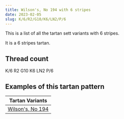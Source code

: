 ```yaml
---
title: Wilson's, No 194 with 6 stripes
date: 2023-02-05
slug: K/6/R2/G10/K6/LN2/P/6
---
```

This is a list of all the tartan sett variants with 6 stripes.

It is a 6 stripes tartan.


## Thread count
K/6 R2 G10 K6 LN2 P/6

## Examples of this tartan pattern

| Tartan Variants |
|---------------|
| [Wilson's, No 194](/variants/k/6/r2/g10/k6/ln2/p/6-g008000-k000000-lne0e0e0-p800080-rc00000)||
